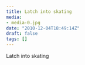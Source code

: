 ```yaml
---
title: Latch into skating
media:
- media-0.jpg
date: "2010-12-04T18:49:14Z"
draft: false
tags: []
---
```

Latch into skating
